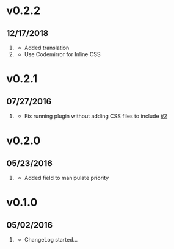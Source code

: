 # v0.2.2
##  12/17/2018

1. [](#new)
    * Added translation
2. [](#improved)
    * Use Codemirror for Inline CSS

# v0.2.1
##  07/27/2016

1. [](#bugfix)
    * Fix running plugin without adding CSS files to include [#2](https://github.com/getgrav/grav-plugin-custom-css/issues/2)

# v0.2.0
##  05/23/2016

1. [](#new)
    * Added field to manipulate priority

# v0.1.0
##  05/02/2016

1. [](#new)
    * ChangeLog started...
